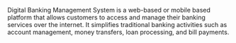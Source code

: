 Digital Banking Management System is a web-based or mobile based platform that allows customers to access and manage their banking services over the internet. It simplifies traditional banking activities such as account management, money transfers, loan processing, and bill payments.
